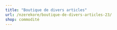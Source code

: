 ```yaml
---
title: "Boutique de divers articles"
url: /nzerekore/boutique-de-divers-articles-23/
shop: commodité
---
```

